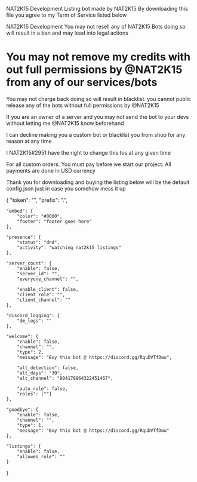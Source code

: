 NAT2K15 Development Listing bot made by NAT2K15 
By downloading this file you agree to my Term of Service listed below

NAT2K15 Development
You may not resell any of NAT2K15 Bots doing so will result in a ban and may lead into legal actions

# You may not remove my credits with out full permissions by @NAT2K15 from any of our services/bots

You may not charge back doing so will result in blacklist. you cannot public release any of the bots without full permissions by @NAT2K15

If you are an owner of a server and you may not send the bot to your devs without letting me @NAT2K15 know beforehand

I can decline making you a custom bot or blacklist you from shop for any reason at any time

I NAT2K15#2951 have the right to change this tos at any given time

For all custom orders. You must pay before we start our project. All payments are done in USD currency


Thank you for downloading and buying the listing below will be the default config.json just in case you somehow mess it up

{
    "token": "",
    "prefix": ".",

    "embed": {
        "color": "#0000",
        "footer": "footer goes here"
    },

    "presence": {
        "status": "dnd",
        "activity": "watching nat2k15 listings"
    },

    "server_count": {
        "enable": false,
        "server_id": "",
        "everyone_channel": "",

        "enable_client": false,
        "client_role": "",
        "client_channel": ""
    },

    "discord_logging": {
        "dm_logs": ""
    },

    "welcome": {
        "enable": false,
        "channel": "",
        "type": 2,
        "message": "Buy this bot @ https://discord.gg/RquDVTfDwu",

        "alt_detection": false,
        "alt_days": "30",
        "alt_channel": "804178964322451467",

        "auto_role": false,
        "roles": [""]
    },

    "goodbye": {
        "enable": false,
        "channel": "",
        "type": 1,
        "message": "Buy this bot @ https://discord.gg/RquDVTfDwu"
    },

    "listings": {
        "enable": false,
        "allowes_role": ""
    }

}
